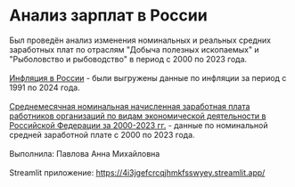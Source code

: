 # Анализ зарплат в России
Был проведён анализ изменения номинальных и реальных средних заработных плат по отраслям "Добыча полезных ископаемых" и "Рыболовство и рыбоводство" в период с 2000 по 2023 года.\
\
[Инфляция в России](https://xn----ctbjnaatncev9av3a8f8b.xn--p1ai/%D1%82%D0%B0%D0%B1%D0%BB%D0%B8%D1%86%D1%8B-%D0%B8%D0%BD%D1%84%D0%BB%D1%8F%D1%86%D0%B8%D0%B8) - были выгружены данные по инфляции за период с 1991 по 2024 года.\
\
[Среднемесячная номинальная начисленная заработная плата работников организаций по видам экономической деятельности в Российской Федерации за 2000-2023 гг.](https://rosstat.gov.ru/labor_market_employment_salaries) - данные по номинальной средней заработной плате с 2000 по 2023 года. \
\
Выполнила: Павлова Анна Михайловна\
\
Streamlit приложение: https://4i3jgefcrcqjhmkfsswyey.streamlit.app/
